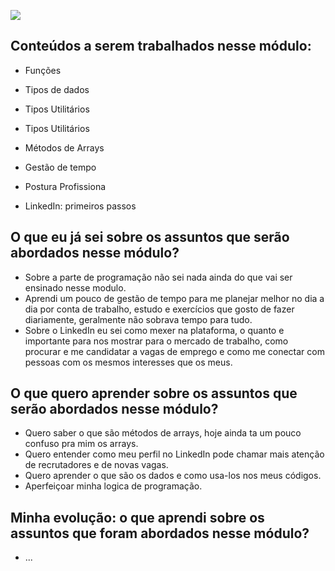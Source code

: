 ![](https://i.imgur.com/xG74tOh.png)
 

## Conteúdos a serem trabalhados nesse módulo:

- Funções
- Tipos de dados
- Tipos Utilitários
- Tipos Utilitários
- Métodos de Arrays

- Gestão de tempo
- Postura Profissiona
- LinkedIn: primeiros passos

## O que eu já sei sobre os assuntos que serão abordados nesse módulo?

- Sobre a parte de programação não sei nada ainda do que vai ser ensinado nesse modulo.
- Aprendi um pouco de gestão de tempo para me planejar melhor no dia a dia por conta de trabalho, estudo e exercícios que gosto de fazer diariamente, geralmente não    sobrava tempo para tudo.
- Sobre o LinkedIn eu sei como mexer na plataforma, o quanto e importante para nos mostrar para o mercado de trabalho, como procurar e me candidatar a vagas de emprego e como me conectar com pessoas com os mesmos interesses que os meus.

## O que quero aprender sobre os assuntos que serão abordados nesse módulo?

- Quero saber o que são métodos de arrays, hoje ainda ta um pouco confuso pra mim os arrays.
- Quero entender como meu perfil no LinkedIn pode chamar mais atenção de recrutadores e de novas vagas.
- Quero aprender o que são os dados e como usa-los nos meus códigos.
- Aperfeiçoar minha logica de programação.

## Minha evolução: o que aprendi sobre os assuntos que foram abordados nesse módulo?

- ...


